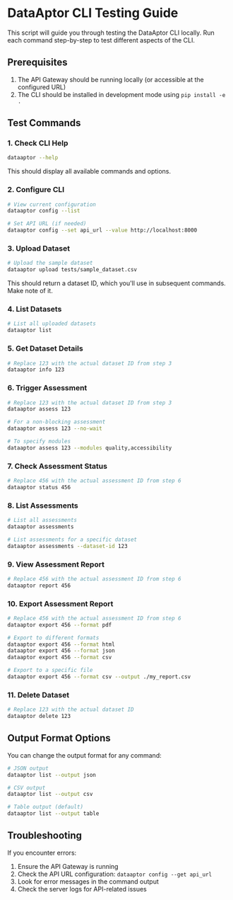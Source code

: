 # DataAptor CLI Testing Guide

This script will guide you through testing the DataAptor CLI locally. Run each command step-by-step to test different aspects of the CLI.

## Prerequisites

1. The API Gateway should be running locally (or accessible at the configured URL)
2. The CLI should be installed in development mode using `pip install -e .`

## Test Commands

### 1. Check CLI Help

```bash
dataaptor --help
```

This should display all available commands and options.

### 2. Configure CLI

```bash
# View current configuration
dataaptor config --list

# Set API URL (if needed)
dataaptor config --set api_url --value http://localhost:8000
```

### 3. Upload Dataset

```bash
# Upload the sample dataset
dataaptor upload tests/sample_dataset.csv
```

This should return a dataset ID, which you'll use in subsequent commands. Make note of it.

### 4. List Datasets

```bash
# List all uploaded datasets
dataaptor list
```

### 5. Get Dataset Details

```bash
# Replace 123 with the actual dataset ID from step 3
dataaptor info 123
```

### 6. Trigger Assessment

```bash
# Replace 123 with the actual dataset ID from step 3
dataaptor assess 123

# For a non-blocking assessment
dataaptor assess 123 --no-wait

# To specify modules
dataaptor assess 123 --modules quality,accessibility
```

### 7. Check Assessment Status

```bash
# Replace 456 with the actual assessment ID from step 6
dataaptor status 456
```

### 8. List Assessments

```bash
# List all assessments
dataaptor assessments

# List assessments for a specific dataset
dataaptor assessments --dataset-id 123
```

### 9. View Assessment Report

```bash
# Replace 456 with the actual assessment ID from step 6
dataaptor report 456
```

### 10. Export Assessment Report

```bash
# Replace 456 with the actual assessment ID from step 6
dataaptor export 456 --format pdf

# Export to different formats
dataaptor export 456 --format html
dataaptor export 456 --format json
dataaptor export 456 --format csv

# Export to a specific file
dataaptor export 456 --format csv --output ./my_report.csv
```

### 11. Delete Dataset

```bash
# Replace 123 with the actual dataset ID
dataaptor delete 123
```

## Output Format Options

You can change the output format for any command:

```bash
# JSON output
dataaptor list --output json

# CSV output
dataaptor list --output csv

# Table output (default)
dataaptor list --output table
```

## Troubleshooting

If you encounter errors:

1. Ensure the API Gateway is running
2. Check the API URL configuration: `dataaptor config --get api_url`
3. Look for error messages in the command output
4. Check the server logs for API-related issues
